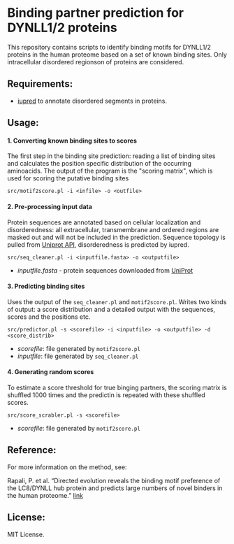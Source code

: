 # Binding partner prediction for DYNLL1/2 proteins

This repository contains scripts to identify binding motifs for DYNLL1/2 proteins in the human proteome based on a set of known binding sites. Only intracellular disordered regionson of proteins are considered.  

## Requirements:

* [iupred](https://iupred2a.elte.hu/) to annotate disordered segments in proteins.

## Usage:

#### 1. Converting known binding sites to scores

The first step in the binding site prediction: reading a list of binding sites and calculates the position specific distribution of the occurring aminoacids. The output of the program is the "scoring matrix", which is used for scoring the putative binding sites

`src/motif2score.pl -i <infile> -o <outfile>`

#### 2. Pre-processing input data

Protein sequences are annotated based on cellular localization and disorderedness: all extracellular, transmembrane and ordered regions are masked out and will not be included in the prediction. Sequence topology is pulled from [Uniprot API](https://www.uniprot.org/help/programmatic_access), disorderedness is predicted by iupred. 

`src/seq_cleaner.pl -i <inputfile.fasta> -o <outputfile>` 

* *inputfile.fasta* - protein sequences downloaded from [UniProt](https://www.uniprot.org/)

#### 3. Predicting binding sites

Uses the output of the `seq_cleaner.pl` and `motif2score.pl`. Writes two kinds of output: a score distribution and a detailed output with the sequences, scores and the positions etc. 

`src/predictor.pl -s <scorefile> -i <inputfile> -o <outputfile> -d <score_distrib>`

* *scorefile*: file generated by `motif2score.pl`
* *inputfile*: file generated by `seq_cleaner.pl`

#### 4. Generating random scores

To estimate a score threshold for true binging partners, the scoring matrix is shuffled 1000 times and the predictin is repeated with these shuffled scores. 

`src/score_scrabler.pl -s <scorefile>`

* *scorefile*: file generated by `motif2score.pl`

## Reference:

For more information on the method, see:

Rapali, P. et al. “Directed evolution reveals the binding motif preference of the LC8/DYNLL hub protein and predicts large numbers of novel binders in the human proteome.” [link](https://journals.plos.org/plosone/article?id=10.1371/journal.pone.0018818)

## License:

MIT License.

